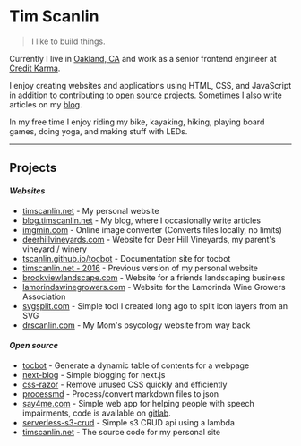 # Tim Scanlin

> I like to build things.

Currently I live in <a href="https://www.google.com/maps/place/Oakland,+CA/" target="_blank">Oakland, CA</a> and work as a senior frontend engineer at <a href="https://www.creditkarma.com/" target="_blank">Credit Karma</a>.

I enjoy creating websites and applications using HTML, CSS, and JavaScript in addition to contributing to <a href="https://github.com/tscanlin/" target="_blank">open source projects</a>. Sometimes I also write articles on my <a href="https://blog.timscanlin.net/" target="_blank">blog</a>.

In my free time I enjoy riding my bike, kayaking, hiking, playing board games, doing yoga, and making stuff with LEDs.

---

## Projects

#### *Websites*

- [timscanlin.net](http://www.timscanlin.net/) - My personal website
- [blog.timscanlin.net](https://blog.timscanlin.net/) - My blog, where I occasionally write articles
- [imgmin.com](https://imgmin.com/) - Online image converter (Converts files locally, no limits)
- [deerhillvineyards.com](https://www.deerhillvineyards.com/) - Website for Deer Hill Vineyards, my parent's vineyard / winery
- [tscanlin.github.io/tocbot](http://tscanlin.github.io/tocbot/) - Documentation site for tocbot
- [timscanlin.net - 2016](https://www.timscanlin.net/archive/index-20161214.html) - Previous version of my personal website
- [brookviewlandscape.com](https://brookviewlandscape.com/) - Website for a friends landscaping business
- [lamorindawinegrowers.com](https://lamorindawinegrowers.com/) - Website for the Lamorinda Wine Growers Association
- [svgsplit.com](https://svgsplit.com/) - Simple tool I created long ago to split icon layers from an SVG
- [drscanlin.com](https://drscanlin.com/) - My Mom's psycology website from way back

#### *Open source*

- [tocbot](https://github.com/tscanlin/tocbot) - Generate a dynamic table of contents for a webpage
- [next-blog](https://github.com/tscanlin/next-blog) - Simple blogging for next.js
- [css-razor](https://github.com/tscanlin/css-razor) - Remove unused CSS quickly and efficiently
- [processmd](https://github.com/tscanlin/processmd) - Process/convert markdown files to json
- [say4me.com](https://www.say4me.com/) - Simple web app for helping people with speech impairments, code is available on [gitlab](https://gitlab.com/tscanlin/say4me.com).
- [serverless-s3-crud](https://github.com/tscanlin/serverless-s3-crud) - Simple s3 CRUD api using a lambda
- [timscanlin.net](https://gitlab.com/tscanlin/timscanlin.net) - The source code for my personal site

